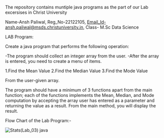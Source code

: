 The repository contains muntiple java programs as the part of our Lab excersises in Christ University

Name-Ansh Paliwal,
Reg_No-22122105,
Email_Id-ansh.paliwal@msds.christuniversity.in,
Class- M.Sc Data Science

LAB Program:

Create a java program that performs the following operation:

-The program should collect an integer array from the user.
-After the array is entered, you need to create a menu of items.

1.Find the Mean Value
2.Find the Median Value
3.Find the Mode Value

From the user-given array.

The program should have a minimum of 3 functions apart from the main function; each of the functions implements the Mean, Median, and Mode computation by accepting the array user has entered as a parameter and returning the value as a result. From the main method, you will display the result.

Flow Chart of the Lab Program:-

![Stats(Lab_03) java](https://user-images.githubusercontent.com/118504445/219281604-485c4cbb-c64c-4c76-91d6-fce1b3c74eed.png)
